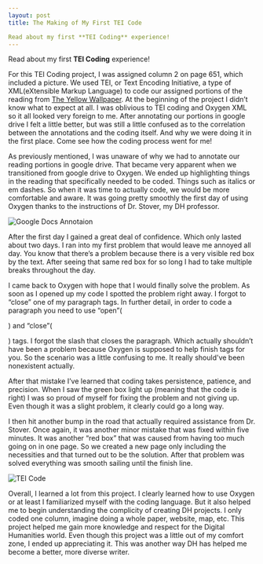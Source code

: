 ```yaml
---
layout: post
title: The Making of My First TEI Code

Read about my first **TEI Coding** experience!
---
```


Read about my first **TEI Coding** experience!

For this TEI Coding project, I was assigned column 2 on page 651, which included a picture. We used TEI, or Text Encoding Initiative, a type of XML(eXtensible Markup Language) to code our assigned portions of the reading from [The Yellow Wallpaper](https://www.nlm.nih.gov/exhibition/theliteratureofprescription/exhibitionAssets/digitalDocs/The-Yellow-Wall-Paper.pdf). At the beginning of the project I didn’t know what to expect at all. I was oblivious to TEI coding and Oxygen XML so it all looked very foreign to me. After annotating our portions in google drive I felt a little better, but was still a little confused as to the correlation between the annotations and the coding itself. And why we were doing it in the first place. Come see how the coding process went for me!

As previously mentioned, I was unaware of why we had to annotate our reading portions in google drive. That became very apparent when we transitioned from google drive to Oxygen. We ended up highlighting things in the reading that specifically needed to be coded. Things such as italics or em dashes. So when it was time to actually code, we would be more comfortable and aware. It was going pretty smoothly the first day of using Oxygen thanks to the instructions of Dr. Stover, my DH professor.  

![Google Docs Annotaion](https://jacksonclyburn.github.io/jacksonclyburn/images/google.png)

After the first day I gained a great deal of confidence. Which only lasted about two days. I ran into my first problem that would leave me annoyed all day. You know that there’s a problem because there is a very visible red box by the text. After seeing that same red box for so long I had to take multiple breaks throughout the day. 

I came back to Oxygen with hope that I would finally solve the problem. As soon as I opened up my code I spotted the problem right away. I forgot to “close” one of my paragraph tags. In further detail, in order to code a paragraph you need to use “open”(<p>) and “close”(</p>) tags.  I forgot the slash that closes the paragraph. Which actually shouldn’t have been a problem because Oxygen is supposed to help finish tags for you. So the scenario was a little confusing to me. It really should've been nonexistent actually.

After that mistake I’ve learned that coding takes persistence, patience, and precision. When I saw the green box light up (meaning that the code is right) I was so proud of myself for fixing the problem and not giving up. Even though it was a slight problem, it clearly could go a long way. 

I then hit another bump in the road that actually required assistance from Dr. Stover. Once again, it was another minor mistake that was fixed within five minutes. It was another “red box” that was caused from having too much going on in one page. So we created a new page only including the necessities and that turned out to be the solution. After that problem was solved everything was smooth sailing until the finish line.

![TEI Code](https://jacksonclyburn.github.io/jacksonclyburn/images/TEI.png)


Overall, I learned a lot from this project. I clearly learned how to use Oxygen or at least I familiarized myself with the coding language. But it also helped me to begin understanding the complicity of creating DH projects. I only coded one column, imagine doing a whole paper, website, map, etc. This project helped me gain more knowledge and respect for the Digital Humanities world. Even though this project was a little out of my comfort zone, I ended up appreciating it. This was another way DH has helped me become a better, more diverse writer. 


